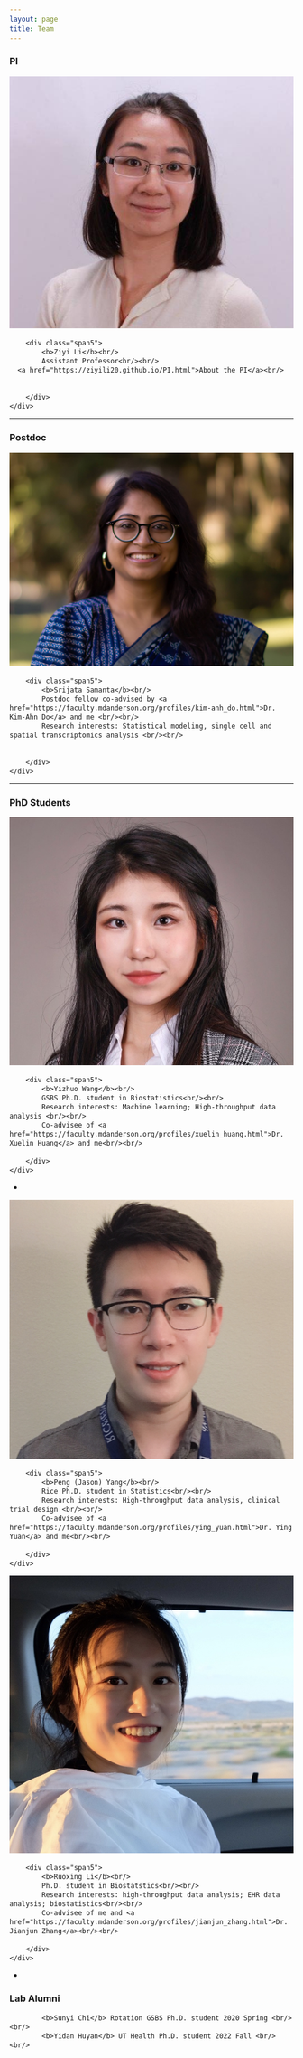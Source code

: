 ```yaml
---
layout: page
title: Team
---
```

### PI

<div class="container">


  <div class="row-fluid">
     <div class="span2">
        <a href="./assets/pics/Feng.jpg">
            <img src="./assets/pics/ZiyiLi.jpg"
                  title="Harry Feng" alt="Ziyi Li"/></a>
        	</div>

   
    
        <div class="span5">
            <b>Ziyi Li</b><br/>
			Assistant Professor<br/><br/>
      <a href="https://ziyili20.github.io/PI.html">About the PI</a><br/>
   
   
        </div>
    </div>
</div>

---
### Postdoc

<div class="container">

  <div class="row-fluid">
     <div class="span2">
        <a href="./assets/pics/Samanta.jpg">
            <img src="./assets/pics/Samanta.jpg"
                  title="Srijata Samanta" alt="Srijata Samanta"/></a>
        	</div>
    
        <div class="span5">
            <b>Srijata Samanta</b><br/>
            Postdoc fellow co-advised by <a href="https://faculty.mdanderson.org/profiles/kim-anh_do.html">Dr. Kim-Ahn Do</a> and me <br/><br/>
            Research interests: Statistical modeling, single cell and spatial transcriptomics analysis <br/><br/>
      
       
        </div>
    </div>
</div>

---



### PhD Students

<div class="container">

  <div class="row-fluid">
     <div class="span2">
        <a href="./assets/pics/YizhuoWang.jpeg">
            <img src="./assets/pics/YizhuoWang.jpeg"
                  title="Yizhuo Wang" alt="Yizhuo Wang"/></a>
        	</div>

    
        <div class="span5">
            <b>Yizhuo Wang</b><br/>
            GSBS Ph.D. student in Biostatistics<br/><br/>
            Research interests: Machine learning; High-throughput data analysis <br/><br/>
            Co-advisee of <a href="https://faculty.mdanderson.org/profiles/xuelin_huang.html">Dr. Xuelin Huang</a> and me<br/><br/>
       
        </div>
    </div>
</div>

-

<div class="container">

  <div class="row-fluid">
     <div class="span2">
        <a href="./assets/pics/PengYang.jpeg">
            <img src="./assets/pics/PengYang.jpeg"
                  title="Peng (Jason) Yang" alt="Peng (Jason) Yang"/></a>
        	</div>

    
        <div class="span5">
            <b>Peng (Jason) Yang</b><br/>
            Rice Ph.D. student in Statistics<br/><br/>
            Research interests: High-throughput data analysis, clinical trial design <br/><br/>
            Co-advisee of <a href="https://faculty.mdanderson.org/profiles/ying_yuan.html">Dr. Ying Yuan</a> and me<br/><br/>
       
        </div>
    </div>
</div>


<div class="container">

  <div class="row-fluid">
     <div class="span2">
        <a href="./assets/pics/RuoxingLi.jpeg">
            <img src="./assets/pics/RuoxingLi.jpeg"
                  title="Ruoxing Li" alt="Ruoxing Li"/></a>
        	</div>

    
        <div class="span5">
            <b>Ruoxing Li</b><br/>
            Ph.D. student in Biostatstics<br/><br/>
            Research interests: high-throughput data analysis; EHR data analysis; biostatistics<br/><br/>
            Co-advisee of me and <a href="https://faculty.mdanderson.org/profiles/jianjun_zhang.html">Dr. Jianjun Zhang</a><br/><br/>
       
        </div>
    </div>
</div>

-


### Lab Alumni

<div class="container">

            <b>Sunyi Chi</b> Rotation GSBS Ph.D. student 2020 Spring <br/><br/>
            <b>Yidan Huyan</b> UT Health Ph.D. student 2022 Fall <br/><br/>
      
    
</div>